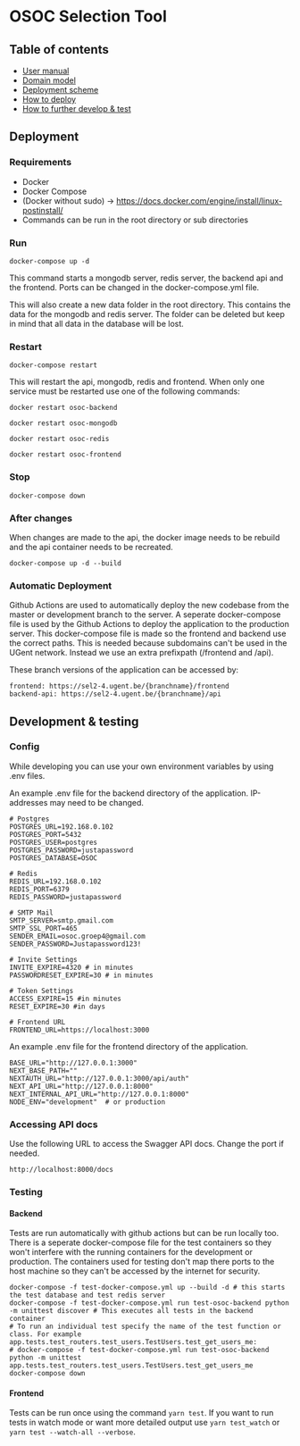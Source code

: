 # OSOC Selection Tool

## Table of contents

- [User manual](info/user_manual/user_manual.md)
- [Domain model](info/domain_model/domain_model.svg)
- [Deployment scheme](info/deployment/deployment.svg)
- [How to deploy](#deployment)
- [How to further develop & test](#development--testing)

## Deployment

### Requirements

- Docker
- Docker Compose
- (Docker without sudo) -> https://docs.docker.com/engine/install/linux-postinstall/
- Commands can be run in the root directory or sub directories

### Run

`docker-compose up -d`

This command starts a mongodb server, redis server, the backend api and the frontend. Ports can be changed in the docker-compose.yml file.

This will also create a new data folder in the root directory. This contains the data for the mongodb and redis server. The folder can be deleted but keep in mind that all data in the database will be lost.

### Restart

`docker-compose restart`

This will restart the api, mongodb, redis and frontend.
When only one service must be restarted use one of the following commands:

`docker restart osoc-backend`

`docker restart osoc-mongodb`

`docker restart osoc-redis`

`docker restart osoc-frontend`

### Stop

`docker-compose down`

### After changes

When changes are made to the api, the docker image needs to be rebuild and the api container needs to be recreated.

`docker-compose up -d --build`

### Automatic Deployment

Github Actions are used to automatically deploy the new codebase from the master or development branch to the server. A seperate docker-compose file is used by the Github Actions to deploy the application to the production server. This docker-compose file is made so the frontend and backend use the correct paths. This is needed because subdomains can't be used in the UGent network. Instead we use an extra prefixpath (/frontend and /api).

These branch versions of the application can be accessed by:

```
frontend: https://sel2-4.ugent.be/{branchname}/frontend
backend-api: https://sel2-4.ugent.be/{branchname}/api
```

## Development & testing

### Config

While developing you can use your own environment variables by using .env files.

An example .env file for the backend directory of the application. IP-addresses may need to be changed.

```
# Postgres
POSTGRES_URL=192.168.0.102
POSTGRES_PORT=5432
POSTGRES_USER=postgres
POSTGRES_PASSWORD=justapassword
POSTGRES_DATABASE=OSOC

# Redis
REDIS_URL=192.168.0.102
REDIS_PORT=6379
REDIS_PASSWORD=justapassword

# SMTP Mail
SMTP_SERVER=smtp.gmail.com
SMTP_SSL_PORT=465
SENDER_EMAIL=osoc.groep4@gmail.com
SENDER_PASSWORD=Justapassword123!

# Invite Settings
INVITE_EXPIRE=4320 # in minutes
PASSWORDRESET_EXPIRE=30 # in minutes

# Token Settings
ACCESS_EXPIRE=15 #in minutes
RESET_EXPIRE=30 #in days

# Frontend URL
FRONTEND_URL=https://localhost:3000

```

An example .env file for the frontend directory of the application.

```
BASE_URL="http://127.0.0.1:3000"
NEXT_BASE_PATH=""
NEXTAUTH_URL="http://127.0.0.1:3000/api/auth"
NEXT_API_URL="http://127.0.0.1:8000"
NEXT_INTERNAL_API_URL="http://127.0.0.1:8000"
NODE_ENV="development"  # or production
```

### Accessing API docs

Use the following URL to access the Swagger API docs. Change the port if needed.

`http://localhost:8000/docs`

### Testing

#### Backend

Tests are run automatically with github actions but can be run locally too. There is a seperate docker-compose file for the test containers so they won't interfere with the running containers for the development or production. The containers used for testing don't map there ports to the host machine so they can't be accessed by the internet for security.

```
docker-compose -f test-docker-compose.yml up --build -d # this starts the test database and test redis server
docker-compose -f test-docker-compose.yml run test-osoc-backend python -m unittest discover # This executes all tests in the backend container
# To run an individual test specify the name of the test function or class. For example app.tests.test_routers.test_users.TestUsers.test_get_users_me:
# docker-compose -f test-docker-compose.yml run test-osoc-backend python -m unittest app.tests.test_routers.test_users.TestUsers.test_get_users_me
docker-compose down
```


#### Frontend

Tests can be run once using the command `yarn test`. If you want to run tests in watch mode or want more detailed output use `yarn test_watch` or `yarn test --watch-all --verbose`.
